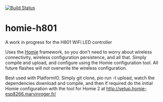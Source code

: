 [![Build Status](https://travis-ci.org/kylegordon/homie-h801.svg?branch=master)](https://travis-ci.org/kylegordon/homie-h801)

# homie-h801

A work in progress for the H801 WiFi LED controller

Uses the [Homie](https://github.com/marvinroger/homie-esp8266/releases) framework, so you don't need to worry about wireless connectivity, wireless configuration persistence, and all that. Simply compile and upload, and configure using the Homie configuration tool.
All future flashes will not overwrite the wireless configuration.

Best used with PlatformIO. Simply git clone, pio run -t upload, watch the dependencies download and compile, and then if required do the initial Homie configuration with the tool for Homie 2 at http://setup.homie-esp8266.marvinroger.fr/
